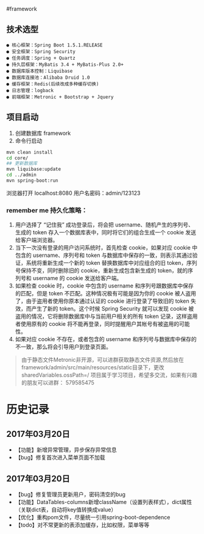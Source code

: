 #framework


## 技术选型
    ● 核心框架：Spring Boot 1.5.1.RELEASE
    ● 安全框架：Spring Security
    ● 任务调度：Spring + Quartz
    ● 持久层框架：MyBatis 3.4 + MyBatis-Plus 2.0+
    ● 数据库版本控制：Liquibase
    ● 数据库连接池：Alibaba Druid 1.0
    ● 缓存框架：Redis(后续改成多种缓存切换)
    ● 日志管理：logback
    ● 前端框架：Metronic + Bootstrap + Jquery
    
## 项目启动
1. 创建数据库 framework
2. 命令行启动

```bash
mvn clean install
cd core/
## 更新数据库
mvn liquibase:update
cd ../admin
mvn spring-boot:run
```
浏览器打开 localhost:8080 用户名密码：admin/123123

### remember me 持久化策略：
1. 用户选择了 “记住我” 成功登录后，将会把 username、随机产生的序列号、生成的 token 存入一个数据库表中，同时将它们的组合生成一个 cookie 发送给客户端浏览器。
2. 当下一次没有登录的用户访问系统时，首先检查 cookie，如果对应 cookie 中包含的 username、序列号和 token 与数据库中保存的一致，则表示其通过验证，系统将重新生成一个新的 token 替换数据库中对应组合的旧 token，序列号保持不变，同时删除旧的 cookie，重新生成包含新生成的 token，就的序列号和 username 的 cookie 发送给客户端。
3. 如果检查 cookie 时，cookie 中包含的 username 和序列号跟数据库中保存的匹配，但是 token 不匹配。这种情况极有可能是因为你的 cookie 被人盗用了，由于盗用者使用你原本通过认证的 cookie 进行登录了导致旧的 token 失效，而产生了新的 token。这个时候 Spring Security 就可以发现 cookie 被盗用的情况，它将删除数据库中与当前用户相关的所有 token 记录，这样盗用者使用原有的 cookie 将不能再登录，同时提醒用户其帐号有被盗用的可能性。
4. 如果对应 cookie 不存在，或者包含的 username 和序列号与数据库中保存的不一致，那么将会引导用户到登录页面。

> 由于静态文件Metronic非开源，可以进群获取静态文件资源,然后放在framework/admin/src/main/resources/static目录下，更改sharedVariables.ossPath=/
> 项目属于学习项目，希望多交流，如果有兴趣的朋友可以进群： 579585475

# 历史记录
## 2017年03月20日
* 【功能】新增异常管理，异步保存异常信息
* 【bug】修复首次进入菜单页面不加载
## 2017年03月20日

* 【bug】修复管理员更新用户，密码清空的bug
* 【功能】DataTables-columns新增className（设置列表样式），dict属性（关联dict表，自动将key值转换成value）
* 【优化】重构pom文件，尽量统一引用spring-boot-dependence
* 【todo】对不常更新的表添加缓存，比如权限，菜单等等